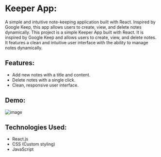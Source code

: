 
# Keeper App: 
A simple and intuitive note-keeping application built with React. Inspired by Google Keep, this app allows users to create, view, and delete notes dynamically.
This project is a simple Keeper App built with React. It is inspired by Google Keep and allows users to create, view, and delete notes. It features a clean and intuitive user interface with the ability to manage notes dynamically.


## Features:
- Add new notes with a title and content.
- Delete notes with a single click.
- Clean, responsive user interface.

## Demo:
![image](https://github.com/user-attachments/assets/079a1094-9465-4a42-a58e-5f5899e302cc)

## Technologies Used:
- React.js
- CSS (Custom styling)
- JavaScript


